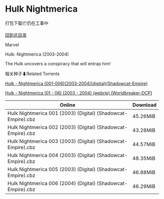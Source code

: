 # Hulk Nightmerica

打包下载📦仍在工事中

[回到总目录](/Catalogs.md)

Marvel

Hulk: Nightmerica (2003-2004)

The Hulk uncovers a conspiracy that will entrap him!





相关种子⬇Related Torrents

[Hulk - Nightmerica (001-006)(2003-2004)(digital)(Shadowcat-Empire)](https://github.com/alicewish/markdown/blob/master/torrent/Hulk---Nightmerica--001-006--2003-2004--digital--Shadowcat-Empire.md)

[Hulk - Nightmerica (01 - 06) (2003 - 2004) (webrip) (Worldbreaker-DCP)](https://github.com/alicewish/markdown/blob/master/torrent/Hulk---Nightmerica--01---06---2003---2004---webrip---Worldbreaker-DCP.md)

Online | Download
--- | ---
Hulk Nightmerica 001 (2003) (Digital) (Shadowcat-Empire).cbz | 45.26MiB
Hulk Nightmerica 002 (2003) (Digital) (Shadowcat-Empire).cbz | 43.28MiB
Hulk Nightmerica 003 (2003) (Digital) (Shadowcat-Empire).cbz | 44.57MiB
Hulk Nightmerica 004 (2003) (Digital) (Shadowcat-Empire).cbz | 48.35MiB
Hulk Nightmerica 005 (2003) (Digital) (Shadowcat-Empire).cbz | 46.88MiB
Hulk Nightmerica 006 (2004) (Digital) (Shadowcat-Empire).cbz | 46.29MiB